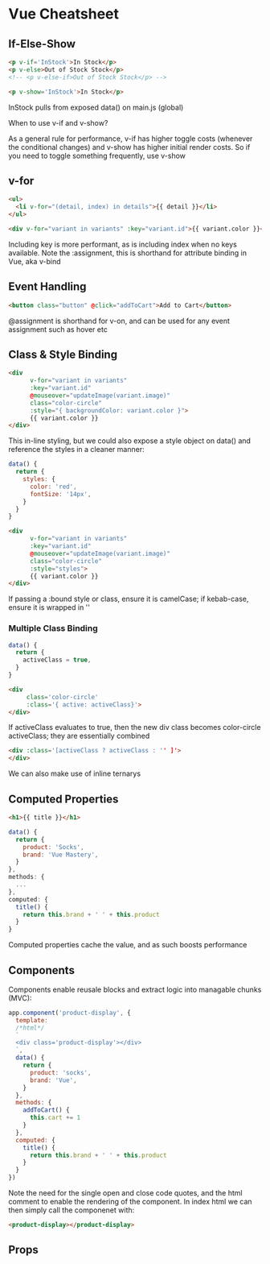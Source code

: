 # Vue Cheatsheet

## If-Else-Show

```html
<p v-if='InStock'>In Stock</p>
<p v-else>Out of Stock Stock</p>
<!-- <p v-else-if>Out of Stock Stock</p> -->

<p v-show='InStock'>In Stock</p>
```

InStock pulls from exposed data() on main.js (global)

When to use v-if and v-show? 

As a general rule for performance, v-if has higher toggle costs (whenever the conditional changes) and v-show has higher initial render costs. So if you need to toggle something frequently, use v-show

## v-for

```html
<ul>
  <li v-for="(detail, index) in details">{{ detail }}</li>
</ul>

<div v-for="variant in variants" :key="variant.id">{{ variant.color }}</div>
```

Including key is more performant, as is including index when no keys available. Note the :assignment, this is shorthand for attribute binding in Vue, aka v-bind

## Event Handling

```html
<button class="button" @click="addToCart">Add to Cart</button>
```

@assignment is shorthand for v-on, and can be used for any event assignment such as hover etc


## Class & Style Binding

```html
<div 
      v-for="variant in variants" 
      :key="variant.id" 
      @mouseover="updateImage(variant.image)" 
      class="color-circle"
      :style="{ backgroundColor: variant.color }">
      {{ variant.color }}
</div>
```

This in-line styling, but we could also expose a style object on data() and reference the styles in a cleaner manner:

```javascript
data() {
  return {
    styles: {
      color: 'red',
      fontSize: '14px',
    }
  }
}
```

```html
<div 
      v-for="variant in variants" 
      :key="variant.id" 
      @mouseover="updateImage(variant.image)" 
      class="color-circle"
      :style="styles">
      {{ variant.color }}
</div>
```

If passing a :bound style or class, ensure it is camelCase; if kebab-case, ensure it is wrapped in ''

### Multiple Class Binding

```javascript
data() {
  return {
    activeClass = true,
  }
}
```

```html
<div
     class='color-circle'
     :class='{ active: activeClass}'>
</div>
```

If activeClass evaluates to true, then the new div class becomes color-circle activeClass; they are essentially combined

```html
<div :class='[activeClass ? activeClass : '' ]'>
</div>
```

We can also make use of inline ternarys 

## Computed Properties

```html
<h1>{{ title }}</h1>
```

```javascript
data() {
  return {
    product: 'Socks',
    brand: 'Vue Mastery',
  }
},
methods: {
  ...
},
computed: {
  title() {
    return this.brand + ' ' + this.product
  }
}
```

Computed properties cache the value, and as such boosts performance

## Components

Components enable reusale blocks and extract logic into managable chunks (MVC):

```javascript
app.component('product-display', {
  template:
  /*html*/
  `
  <div class='product-display'></div>
  `,
  data() {
    return {
      product: 'socks',
      brand: 'Vue',
    }  
  },
  methods: {
    addToCart() {
      this.cart += 1
    }
  },
  computed: {
    title() {
      return this.brand + ' ' + this.product
    }
  }
})
```

Note the need for the single open and close code quotes, and the html comment to enable the rendering of the component. In index html we can then simply call the componenet with:

```html
<product-display></product-display>
```

## Props



